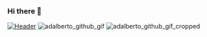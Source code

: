 ### Hi there 👋

<!--
**AdeOSantos/AdeOSantos** is a ✨ _special_ ✨ repository because its `README.md` (this file) appears on your GitHub profile.

Here are some ideas to get you started:

- 🔭 I’m currently working on ...
- 🌱 I’m currently learning ...
- 👯 I’m looking to collaborate on ...
- 🤔 I’m looking for help with ...
- 💬 Ask me about ...
- 📫 How to reach me: ...
- 😄 Pronouns: ...
- ⚡ Fun fact: ...
-->


[![Header](https://raw.githubusercontent.com/AdeOSantos/<OWNER>/<OWNER>/readme_header.png "Header")](https://user-images.githubusercontent.com/35299134/141830781-4c2b7a14-8608-4690-8fb9-0e76d0bba581.gif)
![adalberto_github_gif](https://user-images.githubusercontent.com/35299134/141830781-4c2b7a14-8608-4690-8fb9-0e76d0bba581.gif)
![adalberto_github_gif_cropped](https://user-images.githubusercontent.com/35299134/145861129-f9e80a96-3ffe-4a53-8ff3-6c18f2e6ee23.gif)
